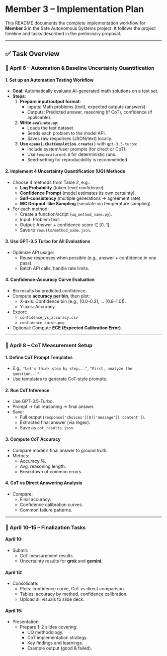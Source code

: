 # Member 3 – Implementation Plan

This README documents the complete implementation workflow for **Member 3** in the Safe Autonomous Systems project. It follows the project timeline and tasks described in the preliminary proposal.

---

## ✅ Task Overview

### 🔹 April 6 – Automation & Baseline Uncertainty Quantification

#### 1. Set up an Automation Testing Workflow
- **Goal**: Automatically evaluate AI-generated math solutions on a test set.
- **Steps**:
  1. **Prepare input/output format**:
     - Inputs: Math problems (text), expected outputs (answers).
     - Outputs: Predicted answer, reasoning (if CoT), confidence (if applicable).
  2. **Write `evaluate.py`**:
     - Loads the test dataset.
     - Sends each problem to the model API.
     - Saves raw responses (JSON/text) locally.
  3. **Use `openai.ChatCompletion.create()`** with `gpt-3.5-turbo`:
     - Include system/user prompts (for direct or CoT).
     - Use `temperature=0.0` for deterministic runs.
     - Seed-setting for reproducibility is recommended.

#### 2. Implement 4 Uncertainty Quantification (UQ) Methods
- Choose 4 methods from Table 2, e.g.:
  - **Log Probability** (token-level confidence).
  - **Confidence Prompt** (model estimates its own certainty).
  - **Self-consistency** (multiple generations → agreement rate).
  - **MC Dropout-like Sampling** (simulate via temperature sampling).
- For each method:
  - Create a function/script (`uq_method_name.py`).
  - Input: Problem text.
  - Output: Answer + confidence score ∈ [0, 1].
  - Save to `results/method_name.json`.

#### 3. Use GPT-3.5 Turbo for All Evaluations
- Optimize API usage:
  - Reuse responses when possible (e.g., answer + confidence in one pass).
  - Batch API calls, handle rate limits.

#### 4. Confidence-Accuracy Curve Evaluation
- Bin results by predicted confidence.
- Compute **accuracy per bin**, then plot:
  - X-axis: Confidence bin (e.g., [0.0–0.2], ... [0.8–1.0]).
  - Y-axis: Accuracy.
- Export:
  - `confidence_vs_accuracy.csv`
  - `confidence_curve.png`
- Optional: Compute **ECE (Expected Calibration Error)**.

---

### 🔹 April 8 – CoT Measurement Setup

#### 1. Define CoT Prompt Templates
- E.g., `"Let's think step by step..."`, `"First, analyze the question..."`.
- Use templates to generate CoT-style prompts.

#### 2. Run CoT Inference
- Use GPT-3.5-Turbo.
- Prompt → full reasoning → final answer.
- Save:
  - Full output (`response['choices'][0]['message']['content']`).
  - Extracted final answer (via regex).
  - Save as `cot_results.json`.

#### 3. Compute CoT Accuracy
- Compare model’s final answer to ground truth.
- Metrics:
  - Accuracy %.
  - Avg. reasoning length.
  - Breakdown of common errors.

#### 4. CoT vs Direct Answering Analysis
- Compare:
  - Final accuracy.
  - Confidence calibration curves.
  - Common failure patterns.

---

### 🔹 April 10–15 – Finalization Tasks

#### April 10:
- Submit:
  - CoT measurement results.
  - Uncertainty results for **grok** and **gemini**.

#### April 13:
- Consolidate:
  - Plots: confidence curve, CoT vs direct comparison.
  - Tables: accuracy by method, confidence calibration.
  - Upload all visuals to slide deck.

#### April 15:
- Presentation:
  - Prepare 1–2 slides covering:
    - UQ methodology.
    - CoT implementation strategy.
    - Key findings and learnings.
    - Example output (good & failed).


